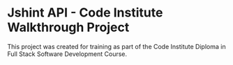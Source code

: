 # Jshint API - Code Institute Walkthrough Project

This project was created for training as part of the Code Institute Diploma in Full Stack Software Development Course.

